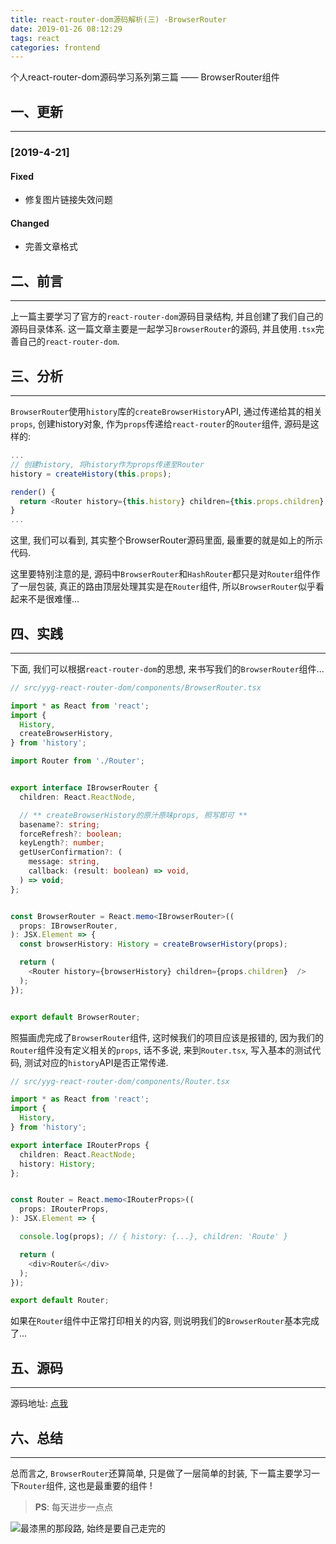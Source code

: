 ```yaml
---
title: react-router-dom源码解析(三) -BrowserRouter
date: 2019-01-26 08:12:29
tags: react
categories: frontend
---
```


个人react-router-dom源码学习系列第三篇 —— BrowserRouter组件


<!-- more -->


## 一、更新

------

### [2019-4-21]

#### Fixed

- 修复图片链接失效问题

#### Changed

- 完善文章格式

## 二、前言

------

上一篇主要学习了官方的`react-router-dom`源码目录结构, 并且创建了我们自己的源码目录体系. 这一篇文章主要是一起学习`BrowserRouter`的源码, 并且使用`.tsx`完善自己的`react-router-dom`.

## 三、分析

------

`BrowserRouter`使用`history`库的`createBrowserHistory`API, 通过传递给其的相关`props`, 创建history对象, 作为`props`传递给`react-router`的`Router`组件, 源码是这样的:

```ts
...
// 创建history, 将history作为props传递至Router
history = createHistory(this.props);

render() {
  return <Router history={this.history} children={this.props.children} />;
}
...
```

这里, 我们可以看到, 其实整个BrowserRouter源码里面, 最重要的就是如上的所示代码.

这里要特别注意的是, 源码中`BrowserRouter`和`HashRouter`都只是对`Router`组件作了一层包装, 真正的路由顶层处理其实是在`Router`组件, 所以`BrowserRouter`似乎看起来不是很难懂...

## 四、实践

------

下面, 我们可以根据`react-router-dom`的思想, 来书写我们的`BrowserRouter`组件...

```ts
// src/yyg-react-router-dom/components/BrowserRouter.tsx

import * as React from 'react';
import {
  History,
  createBrowserHistory,
} from 'history';

import Router from './Router';


export interface IBrowserRouter {
  children: React.ReactNode,

  // ** createBrowserHistory的原汁原味props, 照写即可 **
  basename?: string;
  forceRefresh?: boolean;
  keyLength?: number;
  getUserConfirmation?: (
    message: string,
    callback: (result: boolean) => void,
  ) => void;
};


const BrowserRouter = React.memo<IBrowserRouter>((
  props: IBrowserRouter,
): JSX.Element => {
  const browserHistory: History = createBrowserHistory(props);

  return (
    <Router history={browserHistory} children={props.children}  />
  );
});


export default BrowserRouter;
```

照猫画虎完成了`BrowserRouter`组件, 这时候我们的项目应该是报错的, 因为我们的`Router`组件没有定义相关的`props`, 话不多说, 来到`Router.tsx`, 写入基本的测试代码, 测试对应的`history`API是否正常传递.

```ts
// src/yyg-react-router-dom/components/Router.tsx

import * as React from 'react';
import {
  History,
} from 'history';

export interface IRouterProps {
  children: React.ReactNode;
  history: History;
};


const Router = React.memo<IRouterProps>((
  props: IRouterProps,
): JSX.Element => {

  console.log(props); // { history: {...}, children: 'Route' }

  return (
    <div>Router&</div>
  );
});

export default Router;
```

如果在`Router`组件中正常打印相关的内容, 则说明我们的`BrowserRouter`基本完成了...

## 五、源码

------

源码地址: [点我](https://github.com/ddzy/yyg-react-router-dom)

## 六、总结

------

总而言之, `BrowserRouter`还算简单, 只是做了一层简单的封装, 下一篇主要学习一下`Router`组件, 这也是最重要的组件
!

> **PS**: 每天进步一点点

![最漆黑的那段路, 始终是要自己走完的](https://oos.blog.yyge.top/2019/1/26/react-router-dom%E6%BA%90%E7%A0%81%E8%A7%A3%E6%9E%90%28%E4%B8%89%29%20-BrowserRouter/images/1.jpg?imageView2/0/q/75|watermark/2/text/6Ziz5ZOl5bCP56uZ/font/5b6u6L2v6ZuF6buR/fontsize/440/fill/IzE4OTBGRg==/dissolve/100/gravity/SouthEast/dx/10/dy/10|imageslim)